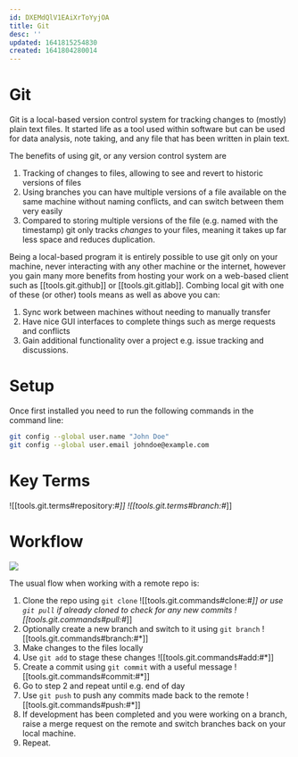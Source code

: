 ```yaml
---
id: DXEMdQlV1EAiXrToYyjOA
title: Git
desc: ''
updated: 1641815254830
created: 1641804280014
---
```



# Git
Git is a local-based version control system for tracking changes to (mostly) plain text files. It started life as a tool used within software but can be used for data analysis, note taking, and any file that has been written in plain text. 

The benefits of using git, or any version control system are
1. Tracking of changes to files, allowing to see and revert to historic versions of files
2. Using branches you can have multiple versions of a file available on the same machine without naming conflicts, and can switch between them very easily
3. Compared to storing multiple versions of the file (e.g. named with the timestamp) git only tracks _changes_ to your files, meaning it takes up far less space and reduces duplication.

Being a local-based program it is entirely possible to use git only on your machine, never interacting with any other machine or the internet, however you gain many more benefits from hosting your work on a web-based client such as [[tools.git.github]] or [[tools.git.gitlab]]. Combing local git with one of these (or other) tools means as well as above you can:
1. Sync work between machines without needing to manually transfer
2. Have nice GUI interfaces to complete things such as merge requests and conflicts
3. Gain additional functionality over a project e.g. issue tracking and discussions.

# Setup
Once first installed you need to run the following commands in the command line:
```bash
git config --global user.name "John Doe"
git config --global user.email johndoe@example.com
```

# Key Terms
![[tools.git.terms#repository:#*]]
![[tools.git.terms#branch:#*]]

# Workflow
![](/assets/images/2022-01-10-09-58-54.png)

The usual flow when working with a remote repo is:
1. Clone the repo using `git clone` ![[tools.git.commands#clone:#*]] or use `git pull` if already cloned to check for any new commits ![[tools.git.commands#pull:#*]]
2. Optionally create a new branch and switch to it using `git branch` ![[tools.git.commands#branch:#*]]
3. Make changes to the files locally
4. Use `git add` to stage these changes ![[tools.git.commands#add:#*]]
5. Create a commit using `git commit` with a useful message ![[tools.git.commands#commit:#*]]
6. Go to step 2 and repeat until e.g. end of day
7. Use `git push` to push any commits made back to the remote ![[tools.git.commands#push:#*]]
8. If development has been completed and you were working on a branch, raise a merge request on the remote and switch branches back on your local machine. 
9. Repeat.
